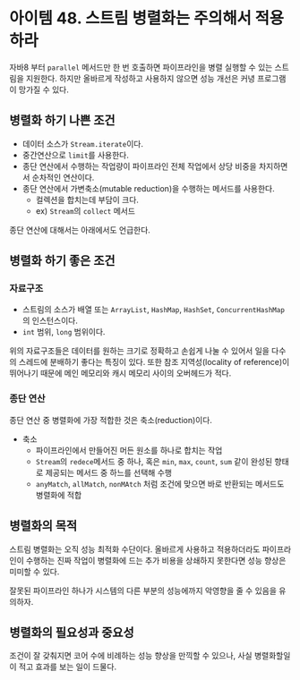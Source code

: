 # 아이템 48. 스트림 병렬화는 주의해서 적용하라
자바8 부터 `parallel` 메서드만 한 번 호출하면 파이프라인을 병렬 실행할 수 있는 스트림을 지원한다. 하지만 올바르게 작성하고 사용하지 않으면 성능 개선은 커녕 프로그램이 망가질 수 있다.

## 병렬화 하기 나쁜 조건
- 데이터 소스가 `Stream.iterate`이다.
- 중간연산으로 `limit`를 사용한다.
- 종단 연산에서 수행하는 작업량이 파이프라인 전체 작업에서 상당 비중을 차지하면서 순차적인 연산이다.
- 종단 연산에서 가변축소(mutable reduction)을 수행하는 메서드를 사용한다.
  - 컬렉션을 합치는데 부담이 크다.
  - ex) `Stream`의 `collect` 메서드

종단 연산에 대해서는 아래에서도 언급한다.

## 병렬화 하기 좋은 조건
### 자료구조
- 스트림의 소스가 배열 또는 `ArrayList`, `HashMap`, `HashSet`, `ConcurrentHashMap`의 인스턴스이다.
- `int` 범위, `long` 범위이다.

위의 자료구조들은 데이터를 원하는 크기로 정확하고 손쉽게 나눌 수 있어서 일을 다수의 스레드에 분배하기 좋다는 특징이 있다. 또한 참조 지역성(locality of reference)이 뛰어나기 때문에 메인 메모리와 캐시 메모리 사이의 오버헤드가 적다.

### 종단 연산
종단 연산 중 병렬화에 가장 적합한 것은 축소(reduction)이다.
- 축소
  - 파이프라인에서 만들어진 머든 원소를 하나로 합치는 작업
  - `Stream`의 `redece`메서드 중 하나, 혹은 `min`, `max`, `count`, `sum` 같이 완성된 향태로 제공되는 메서드 중 하느를 선택해 수행
  - `anyMatch`, `allMatch`, `nonMAtch` 처럼 조건에 맞으면 바로 반환되는 메서드도 병렬화에 적합

## 병렬화의 목적
스트림 병렬화는 오직 성능 최적화 수단이다. 올바르게 사용하고 적용하더라도 파이프라인이 수행하는 진짜 작업이 병렬화에 드는 추가 비용을 상쇄하지 못한다면 성능 향상은 미미할 수 있다.

잘못된 파이프라인 하나가 시스템의 다른 부분의 성능에까지 악영향을 줄 수 있음을 유의하자.

## 병렬화의 필요성과 중요성
조건이 잘 갖춰지면 코어 수에 비례하는 성능 향상을 만끽할 수 있으나, 사실 병렬화할일이 적고 효과를 보는 일이 드물다.